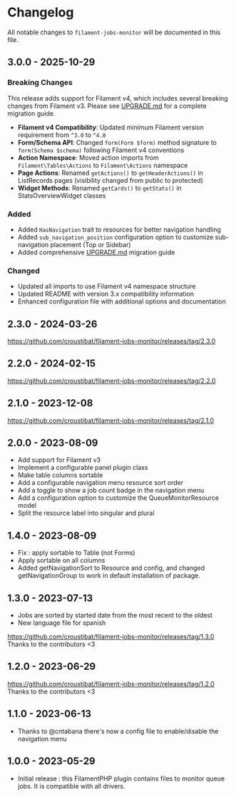 # Changelog

All notable changes to `filament-jobs-monitor` will be documented in this file.

## 3.0.0 - 2025-10-29

### Breaking Changes

This release adds support for Filament v4, which includes several breaking changes from Filament v3. Please see [UPGRADE.md](UPGRADE.md) for a complete migration guide.

- **Filament v4 Compatibility**: Updated minimum Filament version requirement from `^3.0` to `^4.0`
- **Form/Schema API**: Changed `form(Form $form)` method signature to `form(Schema $schema)` following Filament v4 conventions
- **Action Namespace**: Moved action imports from `Filament\Tables\Actions` to `Filament\Actions` namespace
- **Page Actions**: Renamed `getActions()` to `getHeaderActions()` in ListRecords pages (visibility changed from public to protected)
- **Widget Methods**: Renamed `getCards()` to `getStats()` in StatsOverviewWidget classes

### Added

- Added `HasNavigation` trait to resources for better navigation handling
- Added `sub_navigation_position` configuration option to customize sub-navigation placement (Top or Sidebar)
- Added comprehensive [UPGRADE.md](UPGRADE.md) migration guide

### Changed

- Updated all imports to use Filament v4 namespace structure
- Updated README with version 3.x compatibility information
- Enhanced configuration file with additional options and documentation

## 2.3.0 - 2024-03-26

https://github.com/croustibat/filament-jobs-monitor/releases/tag/2.3.0

## 2.2.0 - 2024-02-15

https://github.com/croustibat/filament-jobs-monitor/releases/tag/2.2.0

## 2.1.0 - 2023-12-08

https://github.com/croustibat/filament-jobs-monitor/releases/tag/2.1.0

## 2.0.0 - 2023-08-09

- Add support for Filament v3
- Implement a configurable panel plugin class
- Make table columns sortable
- Add a configurable navigation menu resource sort order
- Add a toggle to show a job count badge in the navigation menu
- Add a configuration option to customize the QueueMonitorResource model
- Split the resource label into singular and plural

## 1.4.0 - 2023-08-09

- Fix : apply sortable to Table (not Forms)
- Apply sortable on all columns
- Added getNavigationSort to Resource and config, and changed getNavigationGroup to work in default installation of package.

## 1.3.0 - 2023-07-13

- Jobs are sorted by started date from the most recent to the oldest
- New language file for spanish

https://github.com/croustibat/filament-jobs-monitor/releases/tag/1.3.0
Thanks to the contributors <3

## 1.2.0 - 2023-06-29

https://github.com/croustibat/filament-jobs-monitor/releases/tag/1.2.0
Thanks to the contributors <3
## 1.1.0 - 2023-06-13

- Thanks to @cntabana there's now a config file to enable/disable the navigation menu
## 1.0.0 - 2023-05-29

- Initial release : this FilamentPHP plugin contains files to monitor queue jobs. It is compatible with all drivers.

